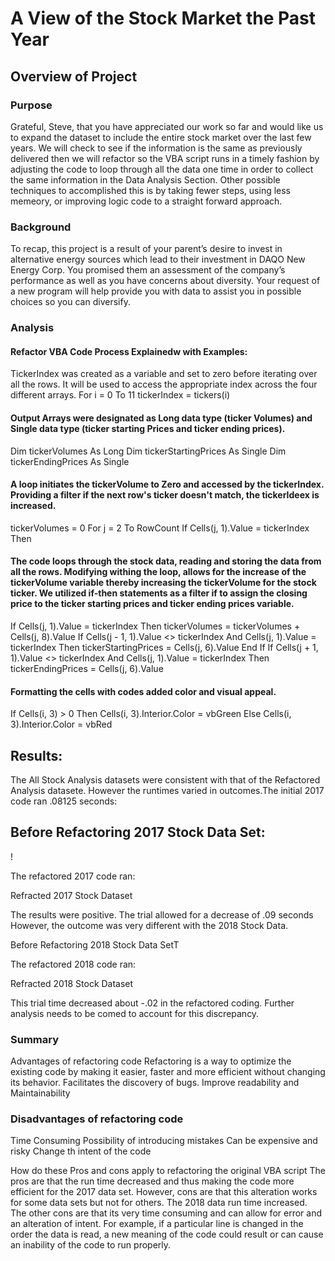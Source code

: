 # A View of the Stock Market the Past Year
## Overview of Project
### Purpose

Grateful, Steve, that you have appreciated our work so far and would like us to expand the dataset to include the entire stock market over the last few years. We will check to see if the information is the same as previously delivered then we will refactor so the VBA script runs in a timely fashion by adjusting the code to loop through all the data one time in order to collect the same information in the Data Analysis Section. Other possible techniques to accomplished this is by taking fewer steps, using less memeory, or improving logic code to a straight forward approach.

### Background

To recap, this project is a result of your parent’s desire to invest in alternative energy sources which lead to their investment in DAQO New Energy Corp. You promised them an assessment of the company’s performance as well as you have concerns about diversity. Your request of a new program will help provide you with data to assist you in possible choices so you can diversify.

### Analysis

#### Refactor VBA Code Process Explainedw with Examples:

TickerIndex was created as a variable and set to zero before iterating over all the rows. It will be used to access the appropriate index across the four different arrays.
For i = 0 To 11 tickerIndex = tickers(i)

#### Output Arrays were designated as Long data type (ticker Volumes) and Single data type (ticker starting Prices and ticker ending prices).

Dim tickerVolumes As Long Dim tickerStartingPrices As Single Dim tickerEndingPrices As Single

#### A loop initiates the tickerVolume to Zero and accessed by the tickerIndex. Providing a filter if the next row's ticker doesn't match, the tickerIdeex is increased.

tickerVolumes = 0 For j = 2 To RowCount If Cells(j, 1).Value = tickerIndex Then

#### The code loops through the stock data, reading and storing the data from all the rows. Modifying withing the loop, allows for the increase of the tickerVolume variable thereby increasing the tickerVolume for the stock ticker. We utilized if-then statements as a filter if to assign the closing price to the ticker starting prices and ticker ending prices variable.

If Cells(j, 1).Value = tickerIndex Then tickerVolumes = tickerVolumes + Cells(j, 8).Value If Cells(j - 1, 1).Value <> tickerIndex And Cells(j, 1).Value = tickerIndex Then tickerStartingPrices = Cells(j, 6).Value End If If Cells(j + 1, 1).Value <> tickerIndex And Cells(j, 1).Value = tickerIndex Then tickerEndingPrices = Cells(j, 6).Value

#### Formatting the cells with codes added color and visual appeal.

If Cells(i, 3) > 0 Then Cells(i, 3).Interior.Color = vbGreen Else Cells(i, 3).Interior.Color = vbRed

## Results:

The All Stock Analysis datasets were consistent with that of the Refactored Analysis datasete. However the runtimes varied in outcomes.The initial 2017 code ran .08125 seconds:

## Before Refactoring 2017 Stock Data Set:

!

The refactored 2017 code ran:

Refracted 2017 Stock Dataset

The results were positive. The trial allowed for a decrease of .09 seconds However, the outcome was very different with the 2018 Stock Data.

Before Refactoring 2018 Stock Data SetT

The refactored 2018 code ran:

Refracted 2018 Stock Dataset

This trial time decreased about -.02 in the refactored coding. Further analysis needs to be comed to account for this discrepancy.

### Summary
Advantages of refactoring code
Refactoring is a way to optimize the existing code by making it easier, faster and more efficient without changing its behavior. Facilitates the discovery of bugs. Improve readability and Maintainability

### Disadvantages of refactoring code
Time Consuming Possibility of introducing mistakes Can be expensive and risky Change th intent of the code

How do these Pros and cons apply to refactoring the original VBA script
The pros are that the run time decreased and thus making the code more efficient for the 2017 data set. However, cons are that this alteration works for some data sets but not for others. The 2018 data run time increased. The other cons are that its very time consuming and can allow for error and an alteration of intent. For example, if a particular line is changed in the order the data is read, a new meaning of the code could result or can cause an inability of the code to run properly.
